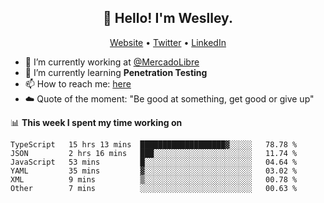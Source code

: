 <h2 align="center">👋 Hello! I'm Weslley.</h2>
<p align="center">
  <a href="http://weslleyneri.com.br">Website</a> •
  <a href="https://twitter.com/Weslley_Neri">Twitter</a> •
  <a href="https://www.linkedin.com/in/weslley-neri-3658908b">LinkedIn</a>
</p>


- 🔭 I’m currently working at [@MercadoLibre](https://github.com/mercadolibre)
- 🌱 I’m currently learning **Penetration Testing**
- 📫 How to reach me: [here](mailto:weslley39@gmail.com)
- ☁️ Quote of the moment: "Be good at something, get good or give up"

📊 **This week I spent my time working on**
<!--START_SECTION:waka-->

```text
TypeScript   15 hrs 13 mins  ███████████████████▓░░░░░   78.78 %
JSON         2 hrs 16 mins   ███░░░░░░░░░░░░░░░░░░░░░░   11.74 %
JavaScript   53 mins         █░░░░░░░░░░░░░░░░░░░░░░░░   04.64 %
YAML         35 mins         ▓░░░░░░░░░░░░░░░░░░░░░░░░   03.02 %
XML          9 mins          ▒░░░░░░░░░░░░░░░░░░░░░░░░   00.78 %
Other        7 mins          ░░░░░░░░░░░░░░░░░░░░░░░░░   00.63 %
```

<!--END_SECTION:waka-->

<!-- Inspired by https://github.com/gruselhaus/gruselhaus -->